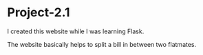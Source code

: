 # Project-2.1

I created this website while I was learning Flask.

The website basically helps to split a bill in between two flatmates.
